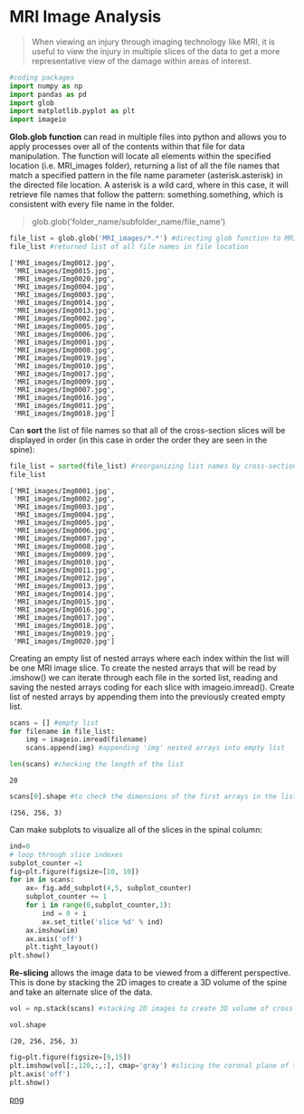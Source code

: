# MRI Image Analysis

> When viewing an injury through imaging technology like MRI, it is useful to view the injury in multiple slices of the data to get a more representative view of the damage within areas of interest.


```python
#coding packages
import numpy as np
import pandas as pd
import glob
import matplotlib.pyplot as plt
import imageio
```

**Glob.glob function** can read in multiple files into python and allows you to apply processes over all of the contents within that file for data manipulation.
The function will locate all elements within the specified location (i.e. MRI_images folder), returning a list of all the file names that match a specified pattern in the file name parameter (asterisk.asterisk) in the directed file location. A asterisk is a wild card, where in this case, it will retrieve file names that follow the pattern: something.something, which is consistent with every file name in the folder.
> glob.glob('folder_name/subfolder_name/file_name')




```python
file_list = glob.glob('MRI_images/*.*') #directing glob function to MRI_images file
file_list #returned list of all file names in file location
```




    ['MRI_images/Img0012.jpg',
     'MRI_images/Img0015.jpg',
     'MRI_images/Img0020.jpg',
     'MRI_images/Img0004.jpg',
     'MRI_images/Img0003.jpg',
     'MRI_images/Img0014.jpg',
     'MRI_images/Img0013.jpg',
     'MRI_images/Img0002.jpg',
     'MRI_images/Img0005.jpg',
     'MRI_images/Img0006.jpg',
     'MRI_images/Img0001.jpg',
     'MRI_images/Img0008.jpg',
     'MRI_images/Img0019.jpg',
     'MRI_images/Img0010.jpg',
     'MRI_images/Img0017.jpg',
     'MRI_images/Img0009.jpg',
     'MRI_images/Img0007.jpg',
     'MRI_images/Img0016.jpg',
     'MRI_images/Img0011.jpg',
     'MRI_images/Img0018.jpg']



Can **sort** the list of file names so that all of the cross-section slices will be displayed in order (in this case in order the order they are seen in the spine):


```python
file_list = sorted(file_list) #reorganizing list names by cross-section number
file_list
```




    ['MRI_images/Img0001.jpg',
     'MRI_images/Img0002.jpg',
     'MRI_images/Img0003.jpg',
     'MRI_images/Img0004.jpg',
     'MRI_images/Img0005.jpg',
     'MRI_images/Img0006.jpg',
     'MRI_images/Img0007.jpg',
     'MRI_images/Img0008.jpg',
     'MRI_images/Img0009.jpg',
     'MRI_images/Img0010.jpg',
     'MRI_images/Img0011.jpg',
     'MRI_images/Img0012.jpg',
     'MRI_images/Img0013.jpg',
     'MRI_images/Img0014.jpg',
     'MRI_images/Img0015.jpg',
     'MRI_images/Img0016.jpg',
     'MRI_images/Img0017.jpg',
     'MRI_images/Img0018.jpg',
     'MRI_images/Img0019.jpg',
     'MRI_images/Img0020.jpg']



Creating an empty list of nested arrays where each index within the list will be one MRI image slice. To create the nested arrays that will be read by .imshow() we can iterate through each file in the sorted list, reading and saving the nested arrays coding for each slice with imageio.imread(). Create list of nested arrays by appending them into the previously created empty list.


```python
scans = [] #empty list
for filename in file_list:
    img = imageio.imread(filename)
    scans.append(img) #appending 'img' nested arrays into empty list
```


```python
len(scans) #checking the length of the list
```




    20




```python
scans[0].shape #to check the dimensions of the first arrays in the list of image arrays
```




    (256, 256, 3)



Can make subplots to visualize all of the slices in the spinal column:


```python
ind=0
# loop through slice indexes
subplot_counter =1
fig=plt.figure(figsize=[10, 10])
for im in scans:
    ax= fig.add_subplot(4,5, subplot_counter)
    subplot_counter += 1
    for i in range(0,subplot_counter,1):
        ind = 0 + i
        ax.set_title('slice %d' % ind)
    ax.imshow(im)
    ax.axis('off')
    plt.tight_layout()
plt.show()
```

**Re-slicing** allows the image data to be viewed from a different perspective. This is done by stacking the 2D images to create a 3D volume of the spine and take an alternate slice of the data.


```python
vol = np.stack(scans) #stacking 2D images to create 3D volume of cross-section
```


```python
vol.shape
```




    (20, 256, 256, 3)




```python
fig=plt.figure(figsize=[9,15])
plt.imshow(vol[:,120,:,:], cmap='gray') #slicing the coronal plane of the lumbar spinal column
plt.axis('off')
plt.show()
```




    
[png](MRI_scan_demo_files/MRI_scan_demo_15_0.png)
    




```python

```
